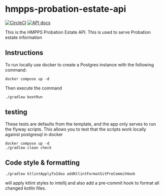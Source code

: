 # hmpps-probation-estate-api

[![CircleCI](https://circleci.com/gh/ministryofjustice/hmpps-probation-estate-api/tree/main.svg?style=svg)](https://circleci.com/gh/ministryofjustice/hmpps-probation-estate-api)
[![API docs](https://img.shields.io/badge/API_docs-view-85EA2D.svg?logo=swagger)](https://hmpps-probation-estate-api-dev.hmpps.service.justice.gov.uk/swagger-ui.html)

This is the HMPPS Probation Estate API. This is used to serve Probation estate information

## Instructions

To run locally use docker to create a Postgres instance with the following command:

```shell
docker compose up -d
```

Then execute the command
```shell
./gradlew bootRun
```

## testing

These tests are defaults from the template, and the app only serves to run the flyway scripts. This allows you to test that the scripts work locally against postgresql in docker
```shell
docker compose up -d
./gradlew clean check
```

## Code style & formatting
```shell
./gradlew ktlintApplyToIdea addKtlintFormatGitPreCommitHook
```
will apply ktlint styles to intellij and also add a pre-commit hook to format all changed kotlin files.